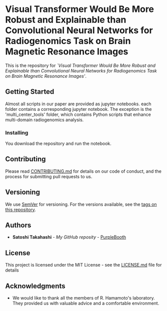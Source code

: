 # Visual Transformer Would Be More Robust and Explainable than Convolutional Neural Networks for Radiogenomics Task on Brain Magnetic Resonance Images

This is the repository for *`Visual Transformer Would Be More Robust and Explainable than Convolutional Neural Networks for Radiogenomics Task on Brain Magnetic Resonance Images'*.

## Getting Started

Almost all scripts in our paper are provided as jupyter notebooks. each folder contains a corresponding jupyter notebook. The exception is the 'multi_center_tools' folder, which contains Python scripts that enhance multi-domain radiogenomics analysis.


### Installing

You download the repository and run the notebook.


## Contributing

Please read [CONTRIBUTING.md](https://gist.github.com/PurpleBooth/b24679402957c63ec426) for details on our code of conduct, and the process for submitting pull requests to us.

## Versioning

We use [SemVer](http://semver.org/) for versioning. For the versions available, see the [tags on this repository](https://github.com/your/project/tags). 

## Authors

* **Satoshi Takahashi** - *My GitHub reposity* - [PurpleBooth](https://github.com/satoc1907)


## License

This project is licensed under the MIT License - see the [LICENSE.md](LICENSE.md) file for details

## Acknowledgments

* We would like to thank all the members of R. Hamamoto's laboratory. They provided us with valuable advice and a comfortable environment.
